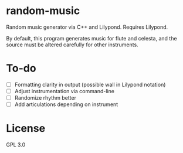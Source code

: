 # random-music
Random music generator via C++ and Lilypond. Requires Lilypond.

By default, this program generates music for flute and celesta, and the source must be altered carefully for other instruments.

# To-do
- [ ] Formatting clarity in output (possible wall in Lilypond notation)  
- [ ] Adjust instrumentation via command-line  
- [ ] Randomize rhythm better  
- [ ] Add articulations depending on instrument

# License
GPL 3.0
